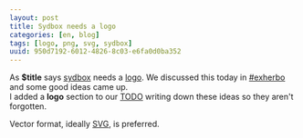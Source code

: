 ```yaml
---
layout: post
title: Sydbox needs a logo
categories: [en, blog]
tags: [logo, png, svg, sydbox]
uuid: 950d7192-6012-4826-8c03-e6fa0d0ba352
---
```


As **$title** says [sydbox]({{site.url}}/sydbox/) needs a
[logo](http://en.wikipedia.org/wiki/Logo). We discussed this today in
[#exherbo](irc://irc.freenode.net/exherbo) and some good ideas came up.  
I added a **logo** section to our
[TODO](http://github.com/alip/sydbox/blob/master/TODO.mkd) writing down these
ideas so they aren't forgotten.

Vector format, ideally [SVG](http://en.wikipedia.org/wiki/Svg), is preferred.
